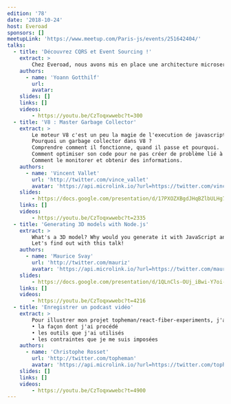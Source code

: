 ```yaml
---
edition: '78'
date: '2018-10-24'
host: Everoad
sponsors: []
meetupLink: 'https://www.meetup.com/Paris-js/events/251642404/'
talks:
  - title: 'Découvrez CQRS et Event Sourcing !'
    extract: >
        Chez Everoad, nous avons mis en place une architecture microservice basée sur les patterns CQRS et Event Sourcing. L'objectif de ce talk est de vous présenter ces deux concepts et de vous partager notre retour d'expérience sur une implémentation en full-Node.js.
    authors:
      - name: 'Yoann Gotthilf'
        url:
        avatar:
    slides: []
    links: []
    videos:
        - https://youtu.be/CzToqxwwebc?t=300
  - title: 'V8 : Master Garbage Collector'
    extract: >
        Le moteur V8 c'est un peu la magie de l'execution de javascript, côté client (chrome) et côté serveur (nodejs). Il gère pour vous la gestion de la mémoire grâce à son garbage collector !
        Pourquoi un garbage collector dans V8 ?
        Comprendre comment il fonctionne, quand il passe et pourquoi.
        Comment optimiser son code pour ne pas créer de problème lié à la mémoire.
        Comment le monitorer et obtenir des informations.
    authors:
      - name: 'Vincent Vallet'
        url: 'http://twitter.com/vince_vallet'
        avatar: 'https://api.microlink.io/?url=https://twitter.com/vince_vallet&embed=image.url'
    slides:
        - https://docs.google.com/presentation/d/17PXOZXBgdJHqBZlbULHg70_hVFLrNx9T34rB9bLDn2M/edit?usp=sharing
    links: []
    videos:
        - https://youtu.be/CzToqxwwebc?t=2335
  - title: 'Generating 3D models with Node.js'
    extract: >
        What's a 3D model? Why would you generate it with JavaScript and Node.js? How do you do that?
        Let's find out with this talk!
    authors:
      - name: 'Maurice Svay'
        url: 'http://twitter.com/mauriz'
        avatar: 'https://api.microlink.io/?url=https://twitter.com/mauriz&embed=image.url'
    slides:
        - https://docs.google.com/presentation/d/1QLnCls-OUj_iBwi-Y7oi-x2VXT20oAsZcOnJHTJKjjU/edit?usp=sharing
    links: []
    videos:
        - https://youtu.be/CzToqxwwebc?t=4216
  - title: 'Enregistrer un podcast vidéo'
    extract: >
        Pour illustrer mon projet topheman/react-fiber-experiments, j'ai récemment produit un podcast vidéo. L'idée de ce talk serait de partager rapidement :
        • la façon dont j'ai procédé
        • les outils que j'ai utilisés
        • les contraintes que je me suis imposées
    authors:
      - name: 'Christophe Rosset'
        url: 'http://twitter.com/topheman'
        avatar: 'https://api.microlink.io/?url=https://twitter.com/topheman&embed=image.url'
    slides: []
    links: []
    videos:
        - https://youtu.be/CzToqxwwebc?t=4900
---
```

